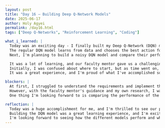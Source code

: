 ```yaml
---
layout: post
title: "Day 16 – Building Deep Q-Network Models"
date: 2025-06-17
author: Holy Agyei
permalink: /day16.html
tags: ["Deep Q-Networks", "Reinforcement Learning", "Coding"]

what_i_learned: |
  Today was an exciting day - I finally built my Deep Q-Network (DQN) model!!! 
  The regular DQN model learns from data and chooses the best action for each state, which is a significant milestone in our project. 
  Next, I'm planning to build a noisy DQN model and compare their performance to see how the noise affects the model's decision-making.

  It was a lot of learning, and our faculty mentor gave us a challenging task to get some code running within 2 hours. 
  Initially, I was confused about where to start, but as time went on, I learned, researched, prepared the data, and got it running. 
  It was a great experience, and I'm proud of what I've accomplished so far.

blockers: |
  At first, I struggled to understand the requirements and implement the DQN model. 
  However, with the faculty mentor's guidance and my own research, I was able to overcome the challenges and get the model running. 
  One thing I'm looking forward to is comparing the performance of the regular and noisy DQN models.

reflection: |
  Today was a huge accomplishment for me, and I'm thrilled to see our project taking shape. 
  Building the DQN model was a great learning experience, and I'm excited to continue working on it. 
  I'm looking forward to seeing how the different models perform and what insights we can gain from the comparisons.
---
```

